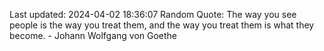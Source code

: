 Last updated: 2024-04-02 18:36:07
Random Quote: The way you see people is the way you treat them, and the way you treat them is what they become. - Johann Wolfgang von Goethe